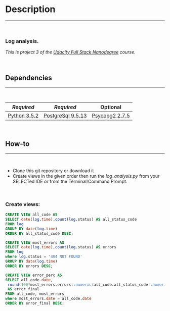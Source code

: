 
# Description
---
&nbsp;

### Log analysis.
*This is project 3 of the [Udacity Full Stack Nanodegree](https://www.udacity.com/course/full-stack-web-developer-nanodegree--nd004) course.*

&nbsp;


## Dependencies
---
&nbsp;

| *Required* | *Required* | Optional |
|:------------:|:------------:|:------------:|
| [Python 3.5.2](https://www.python.org/downloads/) | [PostgreSql 9.5.13](https://www.postgresql.org) | [Psycopg2 2.7.5](http://initd.org/psycopg/download/) |
&nbsp;
## How-to
---
&nbsp;

 - Clone this git repository or download it
-  Create views in the given order then run the *log_analysis.py* from your SELECTed IDE or from the Terminal/Command Prompt.

&nbsp;
### Create views:
```sql
CREATE VIEW all_code AS
SELECT date(log.time),count(log.status) AS all_status_code
FROM log
GROUP BY date(log.time)
ORDER BY all_status_code DESC;
```
```sql
CREATE VIEW most_errors AS
SELECT date(log.time),count(log.status) AS errors
FROM log
where log.status = '404 NOT FOUND'
GROUP BY date(log.time)
ORDER BY errors DESC;
```
```sql
CREATE VIEW error_perc AS
SELECT all_code.date,
 round(100*most_errors.errors::numeric/all_code.all_status_code::numeric,2)
 AS error_final
FROM all_code, most_errors
where most_errors.date = all_code.date
ORDER BY error_final DESC;
```
&nbsp;
